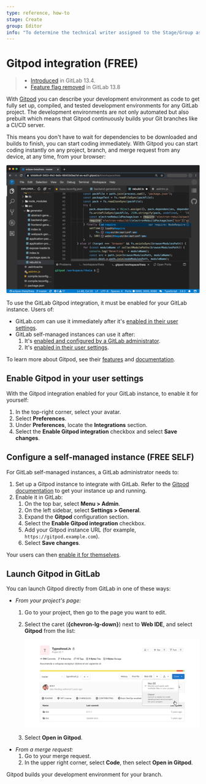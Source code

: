 ```yaml
---
type: reference, how-to
stage: Create
group: Editor
info: "To determine the technical writer assigned to the Stage/Group associated with this page, see https://about.gitlab.com/handbook/engineering/ux/technical-writing/#assignments"
---
```


# Gitpod integration **(FREE)**

> - [Introduced](https://gitlab.com/gitlab-org/gitlab/-/issues/228893) in GitLab 13.4.
> - [Feature flag removed](https://gitlab.com/gitlab-org/gitlab/-/258206) in GitLab 13.8

With [Gitpod](https://gitpod.io/) you can describe your development environment as code to get fully
set up, compiled, and tested development environments for any GitLab project. The development
environments are not only automated but also prebuilt which means that Gitpod continuously builds
your Git branches like a CI/CD server.

This means you don't have to wait for dependencies to be downloaded and builds to finish, you can start
coding immediately. With Gitpod you can start coding instantly on any project, branch, and merge
request from any device, at any time, from your browser:

![Gitpod interface](img/gitpod_web_interface_v13_4.png)

To use the GitLab Gitpod integration, it must be enabled for your GitLab instance. Users of:

- GitLab.com can use it immediately after it's [enabled in their user settings](#enable-gitpod-in-your-user-settings).
- GitLab self-managed instances can use it after:
  1. It's [enabled and configured by a GitLab administrator](#configure-a-self-managed-instance).
  1. It's [enabled in their user settings](#enable-gitpod-in-your-user-settings).

To learn more about Gitpod, see their [features](https://www.gitpod.io/) and
[documentation](https://www.gitpod.io/docs/).

## Enable Gitpod in your user settings

With the Gitpod integration enabled for your GitLab instance, to enable it for yourself:

1. In the top-right corner, select your avatar.
1. Select **Preferences**.
1. Under **Preferences**, locate the **Integrations** section.
1. Select the **Enable Gitpod integration** checkbox and select **Save changes**.

## Configure a self-managed instance **(FREE SELF)**

For GitLab self-managed instances, a GitLab administrator needs to:

1. Set up a Gitpod instance to integrate with GitLab. Refer to the [Gitpod documentation](https://www.gitpod.io/docs/self-hosted/latest)
   to get your instance up and running.
1. Enable it in GitLab:
   1. On the top bar, select **Menu > Admin**.
   1. On the left sidebar, select **Settings > General**.
   1. Expand the **Gitpod** configuration section.
   1. Select the **Enable Gitpod integration** checkbox.
   1. Add your Gitpod instance URL (for example, `https://gitpod.example.com`).
   1. Select **Save changes**.

Your users can then [enable it for themselves](#enable-gitpod-in-your-user-settings).

## Launch Gitpod in GitLab

You can launch Gitpod directly from GitLab in one of these ways:

- *From your project's page:*
  1. Go to your project, then go to the page you want to edit.
  1. Select the caret (**{chevron-lg-down}**) next to **Web IDE**, and select **Gitpod**
     from the list:

     ![Gitpod Button on Project Page](img/gitpod_button_project_page_v13_4.png)

  1. Select **Open in Gitpod**.
- *From a merge request:*
  1. Go to your merge request.
  1. In the upper right corner, select **Code**, then select **Open in Gitpod**.

Gitpod builds your development environment for your branch.
